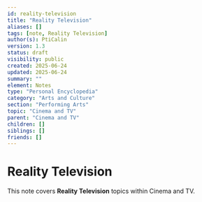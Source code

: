 ```yaml
---
id: reality-television
title: "Reality Television"
aliases: []
tags: [note, Reality Television]
author(s): PtiCalin
version: 1.3
status: draft
visibility: public
created: 2025-06-24
updated: 2025-06-24
summary: ""
element: Notes
type: "Personal Encyclopedia"
category: "Arts and Culture"
section: "Performing Arts"
topic: "Cinema and TV"
parent: "Cinema and TV"
children: []
siblings: []
friends: []
---
```

# Reality Television

This note covers **Reality Television** topics within Cinema and TV.
